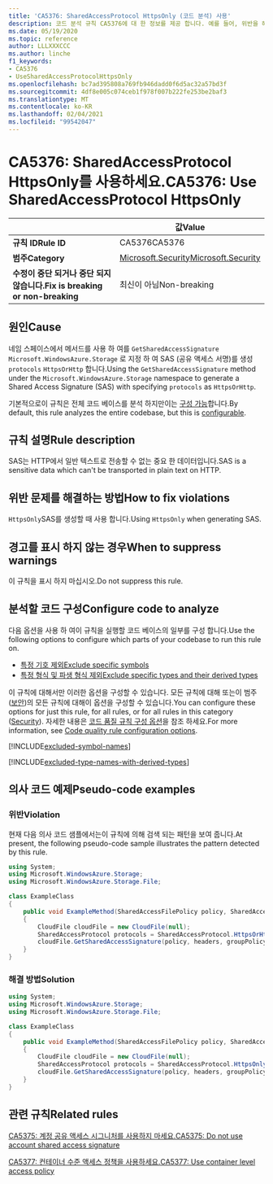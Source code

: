 ```yaml
---
title: 'CA5376: SharedAccessProtocol HttpsOnly (코드 분석) 사용'
description: 코드 분석 규칙 CA5376에 대 한 정보를 제공 합니다. 예를 들어, 위반을 해결 하는 방법, 위반 하는 경우를 포함 합니다.
ms.date: 05/19/2020
ms.topic: reference
author: LLLXXXCCC
ms.author: linche
f1_keywords:
- CA5376
- UseSharedAccessProtocolHttpsOnly
ms.openlocfilehash: bc7ad395808a769fb946dadd0f6d5ac32a57bd3f
ms.sourcegitcommit: 4df8e005c074ceb1f978f007b222fe253be2baf3
ms.translationtype: MT
ms.contentlocale: ko-KR
ms.lasthandoff: 02/04/2021
ms.locfileid: "99542047"
---
```

# <a name="ca5376-use-sharedaccessprotocol-httpsonly"></a><span data-ttu-id="0148a-103">CA5376: SharedAccessProtocol HttpsOnly를 사용하세요.</span><span class="sxs-lookup"><span data-stu-id="0148a-103">CA5376: Use SharedAccessProtocol HttpsOnly</span></span>

| | <span data-ttu-id="0148a-104">값</span><span class="sxs-lookup"><span data-stu-id="0148a-104">Value</span></span> |
|-|-|
| <span data-ttu-id="0148a-105">**규칙 ID**</span><span class="sxs-lookup"><span data-stu-id="0148a-105">**Rule ID**</span></span> |<span data-ttu-id="0148a-106">CA5376</span><span class="sxs-lookup"><span data-stu-id="0148a-106">CA5376</span></span>|
| <span data-ttu-id="0148a-107">**범주**</span><span class="sxs-lookup"><span data-stu-id="0148a-107">**Category**</span></span> |[<span data-ttu-id="0148a-108">Microsoft.Security</span><span class="sxs-lookup"><span data-stu-id="0148a-108">Microsoft.Security</span></span>](security-warnings.md)|
| <span data-ttu-id="0148a-109">**수정이 중단 되거나 중단 되지 않습니다.**</span><span class="sxs-lookup"><span data-stu-id="0148a-109">**Fix is breaking or non-breaking**</span></span> |<span data-ttu-id="0148a-110">최신이 아님</span><span class="sxs-lookup"><span data-stu-id="0148a-110">Non-breaking</span></span>|

## <a name="cause"></a><span data-ttu-id="0148a-111">원인</span><span class="sxs-lookup"><span data-stu-id="0148a-111">Cause</span></span>

<span data-ttu-id="0148a-112">네임 스페이스에서 메서드를 사용 하 여를 `GetSharedAccessSignature` `Microsoft.WindowsAzure.Storage` 로 지정 하 여 SAS (공유 액세스 서명)를 생성 `protocols` `HttpsOrHttp` 합니다.</span><span class="sxs-lookup"><span data-stu-id="0148a-112">Using the `GetSharedAccessSignature` method under the `Microsoft.WindowsAzure.Storage` namespace to generate a Shared Access Signature (SAS) with specifying `protocols` as `HttpsOrHttp`.</span></span>

<span data-ttu-id="0148a-113">기본적으로이 규칙은 전체 코드 베이스를 분석 하지만이는 [구성 가능](#configure-code-to-analyze)합니다.</span><span class="sxs-lookup"><span data-stu-id="0148a-113">By default, this rule analyzes the entire codebase, but this is [configurable](#configure-code-to-analyze).</span></span>

## <a name="rule-description"></a><span data-ttu-id="0148a-114">규칙 설명</span><span class="sxs-lookup"><span data-stu-id="0148a-114">Rule description</span></span>

<span data-ttu-id="0148a-115">SAS는 HTTP에서 일반 텍스트로 전송할 수 없는 중요 한 데이터입니다.</span><span class="sxs-lookup"><span data-stu-id="0148a-115">SAS is a sensitive data which can't be transported in plain text on HTTP.</span></span>

## <a name="how-to-fix-violations"></a><span data-ttu-id="0148a-116">위반 문제를 해결하는 방법</span><span class="sxs-lookup"><span data-stu-id="0148a-116">How to fix violations</span></span>

<span data-ttu-id="0148a-117">`HttpsOnly`SAS를 생성할 때 사용 합니다.</span><span class="sxs-lookup"><span data-stu-id="0148a-117">Using `HttpsOnly` when generating SAS.</span></span>

## <a name="when-to-suppress-warnings"></a><span data-ttu-id="0148a-118">경고를 표시 하지 않는 경우</span><span class="sxs-lookup"><span data-stu-id="0148a-118">When to suppress warnings</span></span>

<span data-ttu-id="0148a-119">이 규칙을 표시 하지 마십시오.</span><span class="sxs-lookup"><span data-stu-id="0148a-119">Do not suppress this rule.</span></span>

## <a name="configure-code-to-analyze"></a><span data-ttu-id="0148a-120">분석할 코드 구성</span><span class="sxs-lookup"><span data-stu-id="0148a-120">Configure code to analyze</span></span>

<span data-ttu-id="0148a-121">다음 옵션을 사용 하 여이 규칙을 실행할 코드 베이스의 일부를 구성 합니다.</span><span class="sxs-lookup"><span data-stu-id="0148a-121">Use the following options to configure which parts of your codebase to run this rule on.</span></span>

- [<span data-ttu-id="0148a-122">특정 기호 제외</span><span class="sxs-lookup"><span data-stu-id="0148a-122">Exclude specific symbols</span></span>](#exclude-specific-symbols)
- [<span data-ttu-id="0148a-123">특정 형식 및 파생 형식 제외</span><span class="sxs-lookup"><span data-stu-id="0148a-123">Exclude specific types and their derived types</span></span>](#exclude-specific-types-and-their-derived-types)

<span data-ttu-id="0148a-124">이 규칙에 대해서만 이러한 옵션을 구성할 수 있습니다. 모든 규칙에 대해 또는이 범주 ([보안](security-warnings.md))의 모든 규칙에 대해이 옵션을 구성할 수 있습니다.</span><span class="sxs-lookup"><span data-stu-id="0148a-124">You can configure these options for just this rule, for all rules, or for all rules in this category ([Security](security-warnings.md)).</span></span> <span data-ttu-id="0148a-125">자세한 내용은 [코드 품질 규칙 구성 옵션](../code-quality-rule-options.md)을 참조 하세요.</span><span class="sxs-lookup"><span data-stu-id="0148a-125">For more information, see [Code quality rule configuration options](../code-quality-rule-options.md).</span></span>

[!INCLUDE[excluded-symbol-names](~/includes/code-analysis/excluded-symbol-names.md)]

[!INCLUDE[excluded-type-names-with-derived-types](~/includes/code-analysis/excluded-type-names-with-derived-types.md)]

## <a name="pseudo-code-examples"></a><span data-ttu-id="0148a-126">의사 코드 예제</span><span class="sxs-lookup"><span data-stu-id="0148a-126">Pseudo-code examples</span></span>

### <a name="violation"></a><span data-ttu-id="0148a-127">위반</span><span class="sxs-lookup"><span data-stu-id="0148a-127">Violation</span></span>

<span data-ttu-id="0148a-128">현재 다음 의사 코드 샘플에서는이 규칙에 의해 검색 되는 패턴을 보여 줍니다.</span><span class="sxs-lookup"><span data-stu-id="0148a-128">At present, the following pseudo-code sample illustrates the pattern detected by this rule.</span></span>

```csharp
using System;
using Microsoft.WindowsAzure.Storage;
using Microsoft.WindowsAzure.Storage.File;

class ExampleClass
{
    public void ExampleMethod(SharedAccessFilePolicy policy, SharedAccessFileHeaders headers, string groupPolicyIdentifier, IPAddressOrRange ipAddressOrRange)
    {
        CloudFile cloudFile = new CloudFile(null);
        SharedAccessProtocol protocols = SharedAccessProtocol.HttpsOrHttp;
        cloudFile.GetSharedAccessSignature(policy, headers, groupPolicyIdentifier, protocols, ipAddressOrRange);
    }
}
```

### <a name="solution"></a><span data-ttu-id="0148a-129">해결 방법</span><span class="sxs-lookup"><span data-stu-id="0148a-129">Solution</span></span>

```csharp
using System;
using Microsoft.WindowsAzure.Storage;
using Microsoft.WindowsAzure.Storage.File;

class ExampleClass
{
    public void ExampleMethod(SharedAccessFilePolicy policy, SharedAccessFileHeaders headers, string groupPolicyIdentifier, IPAddressOrRange ipAddressOrRange)
    {
        CloudFile cloudFile = new CloudFile(null);
        SharedAccessProtocol protocols = SharedAccessProtocol.HttpsOnly;
        cloudFile.GetSharedAccessSignature(policy, headers, groupPolicyIdentifier, protocols, ipAddressOrRange);
    }
}
```

## <a name="related-rules"></a><span data-ttu-id="0148a-130">관련 규칙</span><span class="sxs-lookup"><span data-stu-id="0148a-130">Related rules</span></span>

[<span data-ttu-id="0148a-131">CA5375: 계정 공유 액세스 시그니처를 사용하지 마세요.</span><span class="sxs-lookup"><span data-stu-id="0148a-131">CA5375: Do not use account shared access signature</span></span>](ca5375.md)

[<span data-ttu-id="0148a-132">CA5377: 컨테이너 수준 액세스 정책을 사용하세요.</span><span class="sxs-lookup"><span data-stu-id="0148a-132">CA5377: Use container level access policy</span></span>](ca5377.md)
